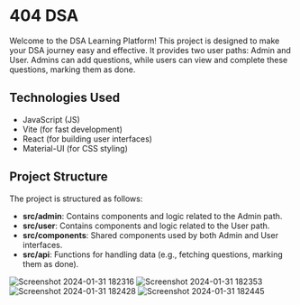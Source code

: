 # 404 DSA

Welcome to the DSA Learning Platform! This project is designed to make your DSA journey easy and effective. It provides two user paths: Admin and User. Admins can add questions, while users can view and complete these questions, marking them as done.

## Technologies Used

- JavaScript (JS)
- Vite (for fast development)
- React (for building user interfaces)
- Material-UI (for CSS styling)

## Project Structure

The project is structured as follows:

- **src/admin**: Contains components and logic related to the Admin path.
- **src/user**: Contains components and logic related to the User path.
- **src/components**: Shared components used by both Admin and User interfaces.
- **src/api**: Functions for handling data (e.g., fetching questions, marking them as done).



![Screenshot 2024-01-31 182316](https://github.com/umeshola/404_DSA/assets/102541415/448af8bf-3532-41c9-9867-381c8ed1de47)
![Screenshot 2024-01-31 182353](https://github.com/umeshola/404_DSA/assets/102541415/ee5b69ae-049f-4ef5-8524-c5bd63b1a5f3)
![Screenshot 2024-01-31 182428](https://github.com/umeshola/404_DSA/assets/102541415/3dda66e8-56aa-4f54-9041-4a7079fa3530)
![Screenshot 2024-01-31 182445](https://github.com/umeshola/404_DSA/assets/102541415/6b6b07c8-ecc8-4e50-bb90-4510474ec7bd)
